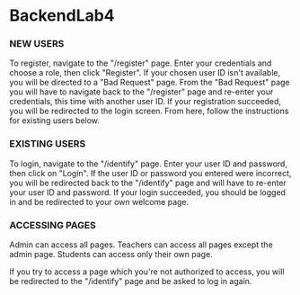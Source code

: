 # BackendLab4

### NEW USERS

To register, navigate to the "/register" page.
Enter your credentials and choose a role, then click "Register".
If your chosen user ID isn't available, you will be directed to a "Bad Request" page.
From the "Bad Request" page you will have to navigate back to the "/register" page and
re-enter your credentials, this time with another user ID.
If your registration succeeded, you will be redirected to the login screen.
From here, follow the instructions for existing users below.

### EXISTING USERS

To login, navigate to the "/identify" page.
Enter your user ID and password, then click on "Login".
If the user ID or password you entered were incorrect, you will be redirected back to the
"/identify" page and will have to re-enter your user ID and password.
If your login succeeded, you should be logged in and be redirected to your own welcome page.

### ACCESSING PAGES

Admin can access all pages.
Teachers can access all pages except the admin page.
Students can access only their own page.

If you try to access a page which you're not authorized to access, you will be redirected to the "/identify"
page and be asked to log in again.
